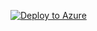 [![Deploy to Azure](https://aka.ms/deploytoazurebutton)](https://portal.azure.com/#create/Microsoft.Template/uri/https%3A%2F%2Fraw.githubusercontent.com%2FTusharNagar211%2FIaC%2Frefs%2Fheads%2Fmain%2Fazuredeploy.json)


